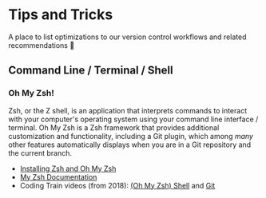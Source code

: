 # Tips and Tricks

A place to list optimizations to our version control workflows and related
recommendations 🙌

## Command Line / Terminal / Shell

### Oh My Zsh!

Zsh, or the Z shell, is an application that interprets commands to interact
with your computer's operating system using your command line interface /
terminal. Oh My Zsh is a Zsh framework that provides additional customization
and functionality, including a Git plugin, which among _many_ other features
automatically displays when you are in a Git repository and the current branch.

- [Installing Zsh and Oh My Zsh](https://github.com/ohmyzsh/ohmyzsh/wiki)
- [My Zsh Documentation](https://ohmyz.sh)
- Coding Train videos (from 2018):
  [(Oh My Zsh) Shell](https://thecodingtrain.com/tracks/2018-workflow/workflow/3-shell) and [Git](https://thecodingtrain.com/tracks/2018-workflow/workflow/4-git)
